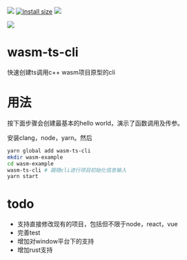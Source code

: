 ![](https://img.shields.io/npm/v/wasm-ts-cli.svg)
[![install size](https://packagephobia.com/badge?p=wasm-ts-cli)](https://packagephobia.com/result?p=wasm-ts-cli)
![](https://github.com/zanllp/wasm-ts-cli/workflows/build/badge.svg)

![](https://github.com/zanllp/wasm-ts-cli/workflows/ci/badge.svg)

# wasm-ts-cli
快速创建ts调用c++ wasm项目原型的cli
# 用法 
按下面步骤会创建最基本的hello world，演示了函数调用及传参。

安装clang，node，yarn。然后
```sh
yarn global add wasm-ts-cli
mkdir wasm-example
cd wasm-example
wasm-ts-cli # 跟随cli进行项目初始化信息输入
yarn start
```
# todo
* 支持直接修改现有的项目，包括但不限于node，react，vue
* 完善test
* 增加对window平台下的支持
* 增加rust支持
